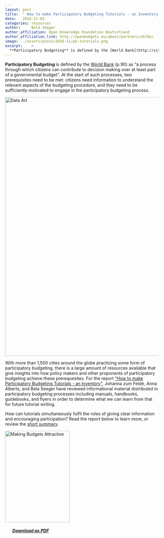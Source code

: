 ```yaml
---
layout: post
title:  " How to make Participatory Budgeting Tutorials - an Inventory "
date:   2016-11-03
categories: resources
author:     Bela Seeger
author_affiliation: Open Knowledge Foundation Deutschland
author_affiliation_link: http://openbudgets.eu/about/partners/okfde/
image: ../assets/posts/2016-11/pb-tutorials.png
excerpt:    >
  **Participatory Budgeting** is defined by the [World Bank](http://siteresources.worldbank.org/PSGLP/Resources/ParticipatoryBudgeting.pdf) (p.90) as “a process through which citizens can contribute to decision making over at least part of a governmental budget". At the start of such processes, two prerequisites need to be met: citizens need information to understand the relevant aspects of the budgeting procedure, and they need to be sufficiently motivated to engage in the participatory budgeting process. 
---
```


**Participatory Budgeting** is defined by the [World Bank](http://siteresources.worldbank.org/PSGLP/Resources/ParticipatoryBudgeting.pdf) (p.90) as “a process through which citizens can contribute to decision making over at least part of a governmental budget". At the start of such processes, two prerequisites need to be met: citizens need information to understand the relevant aspects of the budgeting procedure, and they need to be sufficiently motivated to engage in the participatory budgeting process. 

<img alt="Data Art" src="{{site.baseurl}}/assets/posts/2016-11/graphics.png" width="850"/>

With more than 1,500 cities around the globe practicing some form of participatory budgeting, there is a large amount of resources available that give insights into how policy makers and other proponents of participatory budgeting achieve these prerequesites. For the report [“How to make Participatory Budgeting Tutorials - an Inventory"](http://openbudgets.eu/assets/resources/Report-OpenBudgets-Participatory-Budgeting.pdf), Johanna zum Felde, Anna Alberts, and Bela Seeger have reviewed informational material distributed in participatory budgeting processes including manuals, handbooks, guidebooks, and flyers in order to determine what we can learn from that for future tutorial writing. 

How can tutorials simultaneously fulfil the roles of giving clear information and encouraging participation? Read the report below to learn more, or review the [short summary](http://openbudgets.eu/post/2016/11/02/participatory-budgeting-summary/).


<tbody><tr style="border: none"><td style="border: none">
<a href="http://openbudgets.eu/assets/resources/Report-OpenBudgets-Participatory-Budgeting.pdf" target="_blank"><img src="http://openbudgets.eu/assets/posts/2016-11/participatorybudgeting.png" alt="Making Budgets Attractive" width="212" height="300"></a></td>
<td style="vertical-align:middle; border:none;">
<ul>
<h5><a target="_blank" href="http://openbudgets.eu/assets/resources/Report-OpenBudgets-Participatory-Budgeting.pdf">Download as PDF</a></h5>



